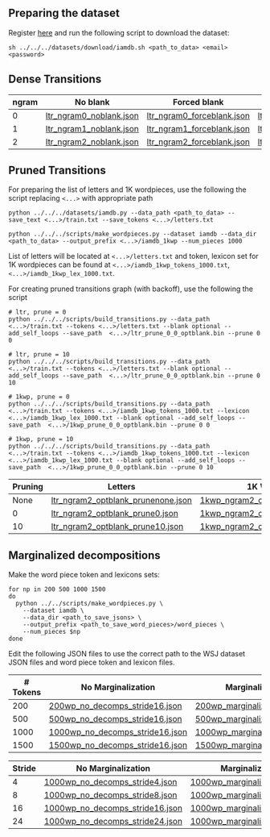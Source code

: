 ## Preparing the dataset

Register [here](https://fki.tic.heia-fr.ch/login) and run the following script to download the dataset:
```
sh ../../../datasets/download/iamdb.sh <path_to_data> <email> <password>
```

## Dense Transitions

| ngram      | No blank | Forced blank | Optonal blank |
| ----------- | ----------- | ----------- | ----------- |
| 0      | [ltr_ngram0_noblank.json](ltr_ngram0_noblank.json)  | [ltr_ngram0_forceblank.json](ltr_ngram0_forceblank.json)   | [ltr_ngram0_optblank.json](ltr_ngram0_optblank.json)       |
| 1   | [ltr_ngram1_noblank.json](ltr_ngram1_noblank.json)       | [ltr_ngram1_forceblank.json](ltr_ngram1_forceblank.json) | [ltr_ngram1_optblank.json](ltr_ngram1_optblank.json)       |
| 2   | [ltr_ngram2_noblank.json](ltr_ngram2_noblank.json)        | [ltr_ngram2_forceblank.json](ltr_ngram2_forceblank.json) | [ltr_ngram2_optblank.json](ltr_ngram2_optblank.json)       |


## Pruned Transitions

For preparing the list of letters and 1K wordpieces, use the following the script replacing `<...>` with appropriate path
```
python ../../../datasets/iamdb.py --data_path <path_to_data> --save_text <...>/train.txt --save_tokens <...>/letters.txt

python ../../../scripts/make_wordpieces.py --dataset iamdb --data_dir <path_to_data> --output_prefix <...>/iamdb_1kwp --num_pieces 1000
```

List of letters will be located at `<...>/letters.txt` and token, lexicon set for 1K wordpieces can be found at `<...>/iamdb_1kwp_tokens_1000.txt`, `<...>/iamdb_1kwp_lex_1000.txt`. 

For creating pruned transitions graph (with backoff), use the following the script 
```
# ltr, prune = 0
python ../../../scripts/build_transitions.py --data_path <...>/train.txt --tokens <...>/letters.txt --blank optional --add_self_loops --save_path  <...>/ltr_prune_0_0_optblank.bin --prune 0 0

# ltr, prune = 10
python ../../../scripts/build_transitions.py --data_path <...>/train.txt --tokens <...>/letters.txt --blank optional --add_self_loops --save_path  <...>/ltr_prune_0_0_optblank.bin --prune 0 10

# 1kwp, prune = 0
python ../../../scripts/build_transitions.py --data_path <...>/train.txt --tokens <...>/iamdb_1kwp_tokens_1000.txt --lexicon <...>/iamdb_1kwp_lex_1000.txt --blank optional --add_self_loops --save_path  <...>/1kwp_prune_0_0_optblank.bin --prune 0 0

# 1kwp, prune = 10
python ../../../scripts/build_transitions.py --data_path <...>/train.txt --tokens <...>/iamdb_1kwp_tokens_1000.txt --lexicon <...>/iamdb_1kwp_lex_1000.txt --blank optional --add_self_loops --save_path  <...>/1kwp_prune_0_0_optblank.bin --prune 0 10
```

| Pruning      | Letters | 1K Wordpieces | 
| ----------- | ----------- | ----------- | 
| None      | [ltr_ngram2_optblank_prunenone.json](ltr_ngram2_optblank_prunenone.json)  | [1kwp_ngram2_optblank_prunenone.json](1kwp_ngram2_optblank_prunenone.json)   | 
| 0   | [ltr_ngram2_optblank_prune0.json](ltr_ngram2_optblank_prune0.json)       | [1kwp_ngram2_optblank_prune0.json](1kwp_ngram2_optblank_prune0.json) | 
| 10   | [ltr_ngram2_optblank_prune10.json](ltr_ngram2_optblank_prune10.json)        | [1kwp_ngram2_optblank_prune10.json](1kwp_ngram2_optblank_prune10.json) | 



## Marginalized decompositions

Make the word piece token and lexicons sets:
```
for np in 200 500 1000 1500
do
  python ../../scripts/make_wordpieces.py \
    --dataset iamdb \
    --data_dir <path_to_save_jsons> \
    --output_prefix <path_to_save_word_pieces>/word_pieces \
    --num_pieces $np
done
```

Edit the following JSON files to use the correct path to the WSJ dataset JSON
files and word piece token and lexicon files.

| # Tokens | No Marginalization | Marginalized Decompositions |
| ----------- | ----------- | ----------- |
| 200      | [200wp_no_decomps_stride16.json](200wp_no_decomps_stride16.json)   | [200wp_marginalized_decomps_stride16.json](200wp_marginalized_decomps_stride16.json)   | 
| 500      | [500wp_no_decomps_stride16.json](500wp_no_decomps_stride16.json)   | [500wp_marginalized_decomps_stride16.json](500wp_marginalized_decomps_stride16.json)   | 
| 1000     | [1000wp_no_decomps_stride16.json](1000wp_no_decomps_stride16.json) | [1000wp_marginalized_decomps_stride16.json](1000wp_marginalized_decomps_stride16.json) | 
| 1500     | [1500wp_no_decomps_stride16.json](1500wp_no_decomps_stride16.json) | [1500wp_marginalized_decomps_stride16.json](1500wp_marginalized_decomps_stride16.json) | 

| Stride | No Marginalization | Marginalized Decompositions |
| ----------- | ----------- | ----------- |
| 4 | [1000wp_no_decomps_stride4.json](1000wp_no_decomps_stride4.json) | [1000wp_marginalized_decomps_stride4.json](1000wp_marginalized_decomps_stride4.json) | 
| 8 | [1000wp_no_decomps_stride8.json](1000wp_no_decomps_stride8.json) | [1000wp_marginalized_decomps_stride8.json](1000wp_marginalized_decomps_stride8.json) | 
| 16 | [1000wp_no_decomps_stride16.json](1000wp_no_decomps_stride16.json) | [1000wp_marginalized_decomps_stride16.json](1000wp_marginalized_decomps_stride16.json) | 
| 24 | [1000wp_no_decomps_stride24.json](1000wp_no_decomps_stride24.json) | [1000wp_marginalized_decomps_stride24.json](1000wp_marginalized_decomps_stride24.json) | 
